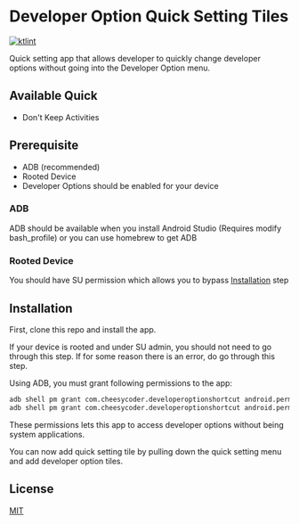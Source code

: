 # Developer Option Quick Setting Tiles
[![ktlint](https://img.shields.io/badge/code%20style-%E2%9D%A4-FF4081.svg)](https://ktlint.github.io/)

Quick setting app that allows developer to quickly change developer options without going into the Developer Option menu.

## Available Quick
* Don't Keep Activities

## Prerequisite
* ADB (recommended)
* Rooted Device
* Developer Options should be enabled for your device

### ADB
ADB should be available when you install Android Studio (Requires modify bash_profile) or you can use homebrew to get ADB

### Rooted Device
You should have SU permission which allows you to bypass [Installation](#Installation) step

## Installation
First, clone this repo and install the app.

If your device is rooted and under SU admin, you should not need to go through this step. If for
some reason there is an error, do go through this step. 

Using ADB, you must grant following permissions to the app:

```bash
adb shell pm grant com.cheesycoder.developeroptionshortcut android.permission.WRITE_SECURE_SETTINGS
adb shell pm grant com.cheesycoder.developeroptionshortcut android.permission.SET_ALWAYS_FINISH
```

These permissions lets this app to access developer options without being system applications.

You can now add quick setting tile by pulling down the quick setting menu and add developer option tiles.

## License
[MIT](https://raw.githubusercontent.com/omgcheese/developerOptionsShortcuts/master/LICENSE)
